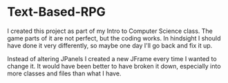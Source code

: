 Text-Based-RPG
==============
I created this project as part of my Intro to Computer Science class. The game parts of it are not perfect, but the coding works. In hindsight I should have done it very differently, so maybe one day I'll go back and fix it up.

Instead of altering JPanels I created a new JFrame every time I wanted to change it. It would have been better to have broken it down, especially into more classes and files than what I have. 
